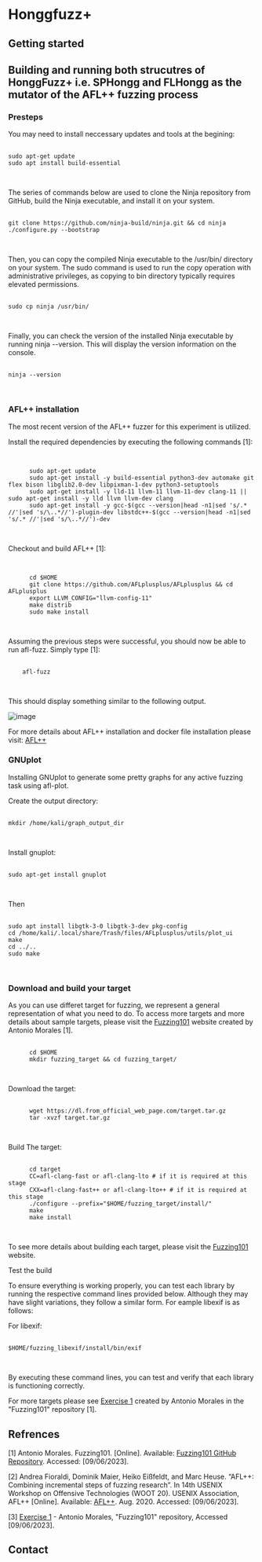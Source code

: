 # Honggfuzz+
## Getting started


## Building and running both strucutres of HonggFuzz+ i.e. SPHongg and FLHongg as the mutator of the AFL++ fuzzing process
### Presteps

You may need to install neccessary updates and tools at the begining:

<div>
  <pre>
    <code class="language-bash">
sudo apt-get update
sudo apt install build-essential
    </code>
  </pre>
</div>
The series of commands below are used to clone the Ninja repository from GitHub, build the Ninja executable, and install it on your system. 
<div>
  <pre>
    <code class="language-bash">
git clone https://github.com/ninja-build/ninja.git && cd ninja
./configure.py --bootstrap
    </code>
  </pre>
</div>

Then, you can copy the compiled Ninja executable to the /usr/bin/ directory on your system. The sudo command is used to run the copy operation with administrative privileges, as copying to bin directory typically requires elevated permissions.
<div>
  <pre>
    <code class="language-bash">
sudo cp ninja /usr/bin/
    </code>
  </pre>
</div>

Finally, you can check the version of the installed Ninja executable by running ninja --version. This will display the version information on the console.

<div>
  <pre>
    <code class="language-bash">
ninja --version
    </code>
  </pre>
</div>


### AFL++ installation

The most recent version of the AFL++ fuzzer for this experiment is utilized.

Install the required dependencies by executing the following commands [1]:
<div>
  <pre>
    <code class="language-bash">
      <!-- Paste your code here -->
      sudo apt-get update
      sudo apt-get install -y build-essential python3-dev automake git flex bison libglib2.0-dev libpixman-1-dev python3-setuptools
      sudo apt-get install -y lld-11 llvm-11 llvm-11-dev clang-11 || sudo apt-get install -y lld llvm llvm-dev clang
      sudo apt-get install -y gcc-$(gcc --version|head -n1|sed 's/.* //'|sed 's/\..*//')-plugin-dev libstdc++-$(gcc --version|head -n1|sed 's/.* //'|sed 's/\..*//')-dev
    </code>
  </pre>
</div>

Checkout and build AFL++ [1]: 

<div>
  <pre>
    <code class="language-bash">
      <!-- Paste your code here -->
      cd $HOME
      git clone https://github.com/AFLplusplus/AFLplusplus && cd AFLplusplus
      export LLVM_CONFIG="llvm-config-11"
      make distrib
      sudo make install
    </code>
  </pre>
</div>


Assuming the previous steps were successful, you should now be able to run afl-fuzz. Simply type [1]:
<div>
  <pre>
    <code class="language-bash">
    afl-fuzz
    </code>
  </pre>
</div>
This should display something similar to the following output.

![image](https://github.com/sbamohabbatchafjiri/Honggfuzzplus/assets/47651730/7b2d92a4-dae0-4af0-9185-78bce6ae414e)

For  more details about AFL++ installation and docker file installation please visit: [AFL++](https://github.com/AFLplusplus/AFLplusplus)
### GNUplot
Installing GNUplot to generate some pretty graphs for any active fuzzing task using afl-plot. 

Create the output directory:
<div>
  <pre>
    <code class="language-bash">
mkdir /home/kali/graph_output_dir
    </code>
  </pre>
</div>
<div>
Install gnuplot:
  <pre>
    <code class="language-bash">
sudo apt-get install gnuplot
    </code>
  </pre>
</div>

Then
<div>
  <pre>
    <code class="language-bash">
sudo apt install libgtk-3-0 libgtk-3-dev pkg-config
cd /home/kali/.local/share/Trash/files/AFLplusplus/utils/plot_ui
make
cd ../..
sudo make
  </code>
  </pre>
</div>

 
### Download and build your target

As you can use differet target for fuzzing, we represent a general representation of what you need to do. To access more targets and more details about sample targets, please visit the [Fuzzing101](https://github.com/antonio-morales/Fuzzing101/tree/main) website created by Antonio Morales [1].
<div>
  <pre>
    <code class="language-bash">
      cd $HOME
      mkdir fuzzing_target && cd fuzzing_target/
 </code>
  </pre>
</div>

Download the target:
<div>
  <pre>
    <code class="language-bash">
      wget https://dl.from_official_web_page.com/target.tar.gz
      tar -xvzf target.tar.gz
    </code>
  </pre>
</div>

Build The target:
<div>
  <pre>
    <code class="language-bash">
      cd target
      CC=afl-clang-fast or afl-clang-lto # if it is required at this stage
      CXX=afl-clang-fast++ or afl-clang-lto++ # if it is required at this stage
      ./configure --prefix="$HOME/fuzzing_target/install/"
      make
      make install
    </code>
  </pre>
</div>

To see more details about building each target, please visit the [Fuzzing101](https://github.com/antonio-morales/Fuzzing101/tree/main) website.

Test the build

To ensure everything is working properly, you can test each library by running the respective command lines provided below. Although they may have slight variations, they follow a similar form. For eample libexif is as follows:


For libexif:
<div>
  <pre>
    <code class="language-bash">
$HOME/fuzzing_libexif/install/bin/exif
    </code>
  </pre>
</div>

By executing these command lines, you can test and verify that each library is functioning correctly. 


For more targets please see [Exercise 1](https://github.com/antonio-morales/Fuzzing101/tree/main/Exercise%201) created by Antonio Morales in the "Fuzzing101" repository [1].


## Refrences

[1] Antonio Morales. Fuzzing101. [Online]. Available: [Fuzzing101 GitHub Repository](https://github.com/antonio-morales/Fuzzing101/tree/main). Accessed: [09/06/2023].

[2] Andrea Fioraldi, Dominik Maier, Heiko Eißfeldt, and Marc Heuse. “AFL++: Combining incremental steps of fuzzing research”. In 14th USENIX Workshop on Offensive Technologies (WOOT 20). USENIX Association, AFL++ [Online]. Available: [AFL++](https://github.com/AFLplusplus/AFLplusplus). Aug. 2020. Accessed: [09/06/2023].

[3] [Exercise 1](https://github.com/antonio-morales/Fuzzing101/tree/main/Exercise%201) - Antonio Morales, "Fuzzing101" repository, Accessed [09/06/2023].

## Contact
